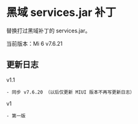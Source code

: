 # 黑域 services.jar 补丁
替换打过黑域补丁的 services.jar。

当前版本：Mi 6 v7.6.21
## 更新日志
v1.1

    - 同步 v7.6.20 （以后仅更新 MIUI 版本不再写更新日志）
v1

    - 第一版
